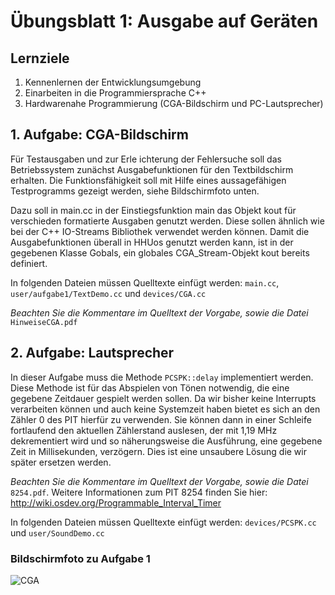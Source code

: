 # Übungsblatt 1: Ausgabe auf Geräten

## Lernziele1. Kennenlernen der Entwicklungsumgebung
2. Einarbeiten in die Programmiersprache C++ 
3. Hardwarenahe Programmierung (CGA-Bildschirm und PC-Lautsprecher)## 1. Aufgabe: CGA-BildschirmFür Testausgaben und zur Erle ichterung der Fehlersuche soll das Betriebssystem zunächst Ausgabefunktionen für den Textbildschirm erhalten. Die Funktionsfähigkeit soll mit Hilfe eines aussagefähigen Testprogramms gezeigt werden, siehe Bildschirmfoto unten.
Dazu soll in main.cc in der Einstiegsfunktion main das Objekt kout für verschieden formatierte Ausgaben genutzt werden. Diese sollen ähnlich wie bei der C++ IO-Streams Bibliothek verwendet werden können. Damit die Ausgabefunktionen überall in HHUos genutzt werden kann, ist in der gegebenen Klasse Gobals, ein globales CGA_Stream-Objekt kout bereits definiert.
In folgenden Dateien müssen Quelltexte einfügt werden:
`main.cc`, `user/aufgabe1/TextDemo.cc` und `devices/CGA.cc`

*Beachten Sie die Kommentare im Quelltext der Vorgabe, sowie die Datei* `HinweiseCGA.pdf`


## 2. Aufgabe: LautsprecherIn dieser Aufgabe muss die Methode `PCSPK::delay` implementiert werden. Diese Methode ist für das Abspielen von Tönen notwendig, die eine gegebene Zeitdauer gespielt werden sollen. Da wir bisher keine Interrupts verarbeiten können und auch keine Systemzeit haben bietet es sich an den Zähler 0 des PIT hierfür zu verwenden. Sie können dann in einer Schleife fortlaufend den aktuellen Zählerstand auslesen, der mit 1,19 MHz dekrementiert wird und so näherungsweise die Ausführung, eine gegebene Zeit in Millisekunden, verzögern. 
Dies ist eine unsaubere Lösung die wir später ersetzen werden.*Beachten Sie die Kommentare im Quelltext der Vorgabe, sowie die Datei* `8254.pdf`.
Weitere Informationen zum PIT 8254 finden Sie hier: http://wiki.osdev.org/Programmable_Interval_Timer

In folgenden Dateien müssen Quelltexte einfügt werden:
`devices/PCSPK.cc` und `user/SoundDemo.cc`

### Bildschirmfoto zu Aufgabe 1

![CGA](https://github.com/mschoett/hhuTOSc/blob/aufgabe-1/cga.jpg?raw=true)

